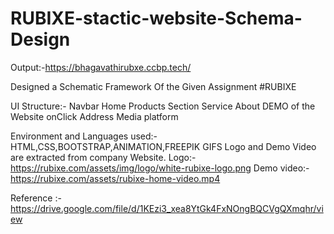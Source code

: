 # RUBIXE-stactic-website-Schema-Design

Output:-https://bhagavathirubxe.ccbp.tech/

Designed a Schematic Framework Of the Given Assignment #RUBIXE

UI Structure:-
Navbar 
Home
Products Section
Service 
About 
DEMO of the Website onClick 
Address 
Media platform

Environment and Languages used:-HTML,CSS,BOOTSTRAP,ANIMATION,FREEPIK GIFS
Logo and Demo Video are extracted from company Website.
Logo:-https://rubixe.com/assets/img/logo/white-rubixe-logo.png
Demo video:-https://rubixe.com/assets/rubixe-home-video.mp4

Reference :-
https://drive.google.com/file/d/1KEzi3_xea8YtGk4FxNOngBQCVgQXmqhr/view

